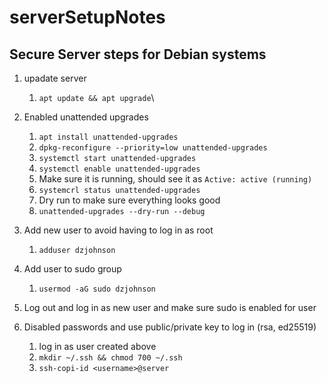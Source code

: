 # serverSetupNotes

## Secure Server steps for Debian systems
1. upadate server
    1. `apt update && apt upgrade`\
  
2. Enabled unattended upgrades
   1. `apt install unattended-upgrades`
   2. `dpkg-reconfigure --priority=low unattended-upgrades`
   3. `systemctl start unattended-upgrades`
   4. `systemctl enable unattended-upgrades`
   5. Make sure it is running, should see it as `Active: active (running)`
   6. `systemcrl status unattended-upgrades`
   7. Dry run to make sure everything looks good
   8. `unattended-upgrades --dry-run --debug`
  
3. Add new user to avoid having to log in as root
   1. `adduser dzjohnson`
  
4. Add user to sudo group
   1. `usermod -aG sudo dzjohnson`
  
5. Log out and log in as new user and make sure sudo is enabled for user
6. Disabled passwords and use public/private key to log in (rsa, ed25519)
   1. log in as user created above
   2. `mkdir ~/.ssh && chmod 700 ~/.ssh`
   3. `ssh-copi-id <username>@server`
